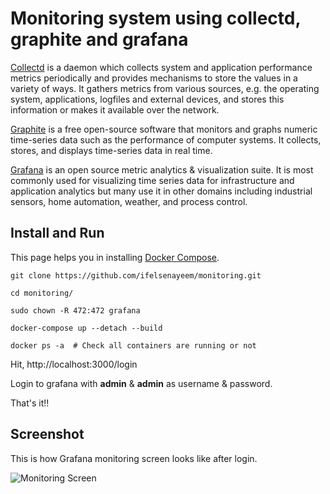 # Monitoring system using collectd, graphite and grafana

[Collectd](https://collectd.org) is a daemon which collects system and application performance metrics periodically and provides mechanisms to store the values in a variety of ways. It gathers metrics from various sources, e.g. the operating system, applications, logfiles and external devices, and stores this information or makes it available over the network.

[Graphite](https://graphiteapp.org) is a free open-source software that monitors and graphs numeric time-series data such as the performance of computer systems. It collects, stores, and displays time-series data in real time.

[Grafana](https://grafana.com) is an open source metric analytics & visualization suite. It is most commonly used for visualizing time series data for infrastructure and application analytics but many use it in other domains including industrial sensors, home automation, weather, and process control.

## Install and Run

This page helps you in installing [Docker Compose](https://docs.docker.com/compose/install).
```
git clone https://github.com/ifelsenayeem/monitoring.git

cd monitoring/

sudo chown -R 472:472 grafana

docker-compose up --detach --build

docker ps -a  # Check all containers are running or not
```
Hit, http://localhost:3000/login

Login to grafana with **admin** & **admin** as username & password.

That's it!!

## Screenshot

This is how Grafana monitoring screen looks like after login.

![Monitoring Screen](https://user-images.githubusercontent.com/15060542/55627722-83576b00-57cc-11e9-8930-9f190f8c2c38.png)
